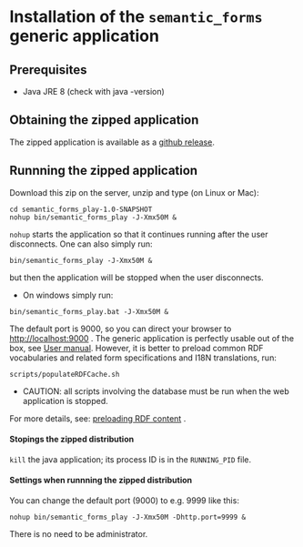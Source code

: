 # Installation of the `semantic_forms` generic application

## Prerequisites 
- Java JRE 8 (check with java -version)

## Obtaining the zipped application
The zipped application is available as a [github release](https://github.com/jmvanel/semantic_forms/releases).

## Runnning the zipped application
Download this zip on the server, unzip and type (on Linux or Mac):
```shell
cd semantic_forms_play-1.0-SNAPSHOT
nohup bin/semantic_forms_play -J-Xmx50M &
```

`nohup` starts the application so that it continues running after the user disconnects.
One can also simply run:
```
bin/semantic_forms_play -J-Xmx50M &
```
but then the application will be stopped when the user disconnects.

* On windows simply run:
```
bin/semantic_forms_play.bat -J-Xmx50M &
```

The default port is 9000, so you can direct your browser to [http://localhost:9000](http://localhost:9000) .
The generic application is perfectly usable out of the box, see [User manual](https://github.com/jmvanel/semantic_forms/wiki/User_manual). However, it is better to preload common RDF vocabularies and related form specifications and I18N translations, run:
```shell
scripts/populateRDFCache.sh
```
* CAUTION: all scripts involving the database must be run when the web application is stopped.

For more details, see: [preloading RDF content](../../scala/forms_play/README.md#preloading-rdf-content) .

#### Stopings the zipped distribution
`kill` the java application; its process ID is in the `RUNNING_PID` file.

#### Settings when runnning the zipped distribution
You can change the default port (9000) to e.g. 9999 like this:

	nohup bin/semantic_forms_play -J-Xmx50M -Dhttp.port=9999 &

There is no need to be administrator.
